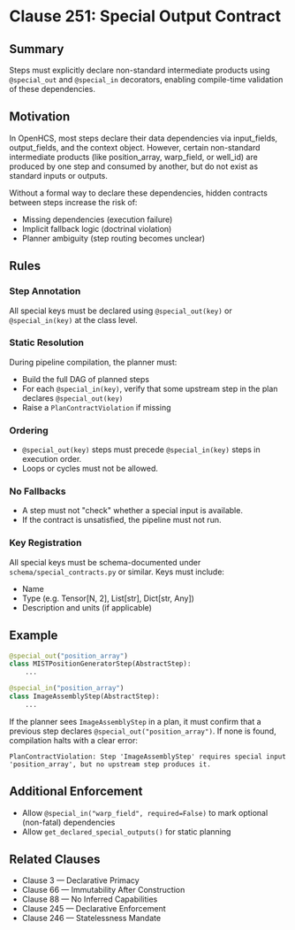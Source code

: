 # Clause 251: Special Output Contract

## Summary
Steps must explicitly declare non-standard intermediate products using `@special_out` and `@special_in` decorators, enabling compile-time validation of these dependencies.

## Motivation
In OpenHCS, most steps declare their data dependencies via input_fields, output_fields, and the context object. However, certain non-standard intermediate products (like position_array, warp_field, or well_id) are produced by one step and consumed by another, but do not exist as standard inputs or outputs.

Without a formal way to declare these dependencies, hidden contracts between steps increase the risk of:
- Missing dependencies (execution failure)
- Implicit fallback logic (doctrinal violation)
- Planner ambiguity (step routing becomes unclear)

## Rules

### Step Annotation
All special keys must be declared using `@special_out(key)` or `@special_in(key)` at the class level.

### Static Resolution
During pipeline compilation, the planner must:
- Build the full DAG of planned steps
- For each `@special_in(key)`, verify that some upstream step in the plan declares `@special_out(key)`
- Raise a `PlanContractViolation` if missing

### Ordering
- `@special_out(key)` steps must precede `@special_in(key)` steps in execution order.
- Loops or cycles must not be allowed.

### No Fallbacks
- A step must not "check" whether a special input is available.
- If the contract is unsatisfied, the pipeline must not run.

### Key Registration
All special keys must be schema-documented under `schema/special_contracts.py` or similar.
Keys must include:
- Name
- Type (e.g. Tensor[N, 2], List[str], Dict[str, Any])
- Description and units (if applicable)

## Example

```python
@special_out("position_array")
class MISTPositionGeneratorStep(AbstractStep):
    ...

@special_in("position_array")
class ImageAssemblyStep(AbstractStep):
    ...
```

If the planner sees `ImageAssemblyStep` in a plan, it must confirm that a previous step declares `@special_out("position_array")`. If none is found, compilation halts with a clear error:

```
PlanContractViolation: Step 'ImageAssemblyStep' requires special input 'position_array', but no upstream step produces it.
```

## Additional Enforcement
- Allow `@special_in("warp_field", required=False)` to mark optional (non-fatal) dependencies
- Allow `get_declared_special_outputs()` for static planning

## Related Clauses
- Clause 3 — Declarative Primacy
- Clause 66 — Immutability After Construction
- Clause 88 — No Inferred Capabilities
- Clause 245 — Declarative Enforcement
- Clause 246 — Statelessness Mandate
